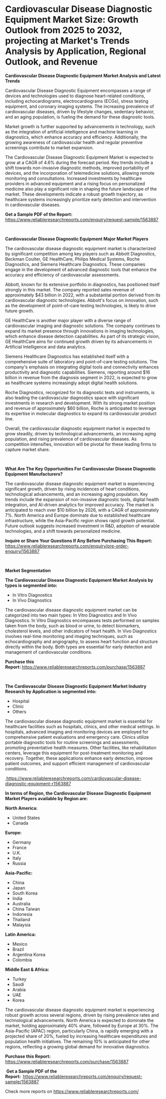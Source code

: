 <p><h1>Cardiovascular Disease Diagnostic Equipment Market Size: Growth Outlook from 2025 to 2032, projecting at Market's Trends Analysis by Application, Regional Outlook, and Revenue</h1></p><p><strong>Cardiovascular Disease Diagnostic Equipment Market Analysis and Latest Trends</strong></p>
<p><p>Cardiovascular Disease Diagnostic Equipment encompasses a range of devices and technologies used to diagnose heart-related conditions, including echocardiograms, electrocardiograms (ECGs), stress testing equipment, and coronary imaging systems. The increasing prevalence of cardiovascular diseases, driven by lifestyle changes, sedentary behavior, and an aging population, is fueling the demand for these diagnostic tools.</p><p>Market growth is further supported by advancements in technology, such as the integration of artificial intelligence and machine learning in diagnostics, which enhance accuracy and efficiency. Additionally, the growing awareness of cardiovascular health and regular preventive screenings contribute to market expansion.</p><p>The Cardiovascular Disease Diagnostic Equipment Market is expected to grow at a CAGR of 4.6% during the forecast period. Key trends include a shift towards non-invasive diagnostic methods, improved portability of devices, and the incorporation of telemedicine solutions, allowing remote monitoring and consultations. Increased investments by healthcare providers in advanced equipment and a rising focus on personalized medicine also play a significant role in shaping the future landscape of the market. These developments indicate a robust growth trajectory, as healthcare systems increasingly prioritize early detection and intervention in cardiovascular diseases.</p></p>
<p><strong>Get a Sample PDF of the Report:&nbsp;</strong> <a href="https://www.reliableresearchreports.com/enquiry/request-sample/1563887?utm_campaign=3078&utm_medium=2&utm_source=Github&utm_content=ia&utm_term=04032025&utm_id=cardiovascular-disease-diagnostic-equipment">https://www.reliableresearchreports.com/enquiry/request-sample/1563887</a></p>
<p>&nbsp;</p>
<p><strong>Cardiovascular Disease Diagnostic Equipment Major Market Players</strong></p>
<p><p>The cardiovascular disease diagnostic equipment market is characterized by significant competition among key players such as Abbott Diagnostics, Beckman Coulter, GE HealthCare, Philips Medical Systems, Roche Diagnostics, and Siemens Healthcare Diagnostics. These companies engage in the development of advanced diagnostic tools that enhance the accuracy and efficiency of cardiovascular assessments.</p><p>Abbott, known for its extensive portfolio in diagnostics, has positioned itself strongly in this market. The company reported sales revenue of approximately $43 billion in 2022, with a substantial portion derived from its cardiovascular diagnostic technologies. Abbott's focus on innovation, such as the development of point-of-care testing technologies, is likely to drive future growth.</p><p>GE HealthCare is another major player with a diverse range of cardiovascular imaging and diagnostic solutions. The company continues to expand its market presence through innovations in imaging technologies, which enhance disease detection capabilities. As part of its strategic vision, GE HealthCare aims for continued growth driven by its advancements in Artificial Intelligence and data analytics.</p><p>Siemens Healthcare Diagnostics has established itself with a comprehensive suite of laboratory and point-of-care testing solutions. The company's emphasis on integrating digital tools and connectivity enhances productivity and diagnostic capabilities. Siemens, reporting around $16 billion in revenue from the diagnosis segment in 2022, is expected to grow as healthcare systems increasingly adopt digital health solutions.</p><p>Roche Diagnostics, recognized for its diagnostic tests and instruments, is also leading the cardiovascular diagnostics space with significant investments in research and development. With its strong market position and revenue of approximately $60 billion, Roche is anticipated to leverage its expertise in molecular diagnostics to expand its cardiovascular product line.</p><p>Overall, the cardiovascular diagnostic equipment market is expected to grow steadily, driven by technological advancements, an increasing aging population, and rising prevalence of cardiovascular diseases. As competition intensifies, innovation will be pivotal for these leading firms to capture market share.</p></p>
<p>&nbsp;</p>
<p><strong>What Are The Key Opportunities For Cardiovascular Disease Diagnostic Equipment Manufacturers?</strong></p>
<p><p>The cardiovascular disease diagnostic equipment market is experiencing significant growth, driven by rising incidences of heart conditions, technological advancements, and an increasing aging population. Key trends include the expansion of non-invasive diagnostic tools, digital health integration, and AI-driven analytics for improved accuracy. The market is anticipated to reach over $10 billion by 2026, with a CAGR of approximately 7%. North America and Europe dominate due to established healthcare infrastructure, while the Asia-Pacific region shows rapid growth potential. Future outlook suggests increased investment in R&D, adoption of wearable technologies, and a shift towards personalized medicine.</p></p>
<p><strong>Inquire or Share Your Questions If Any Before Purchasing This Report:</strong> <a href="https://www.reliableresearchreports.com/enquiry/pre-order-enquiry/1563887?utm_campaign=3078&utm_medium=2&utm_source=Github&utm_content=ia&utm_term=04032025&utm_id=cardiovascular-disease-diagnostic-equipment">https://www.reliableresearchreports.com/enquiry/pre-order-enquiry/1563887</a></p>
<p>&nbsp;</p>
<p><strong>Market Segmentation</strong></p>
<p><strong>The Cardiovascular Disease Diagnostic Equipment Market Analysis by types is segmented into:</strong></p>
<p><ul><li>In Vitro Diagnostics</li><li>In Vivo Diagnostics</li></ul></p>
<p><p>The cardiovascular disease diagnostic equipment market can be categorized into two main types: In Vitro Diagnostics and In Vivo Diagnostics. In Vitro Diagnostics encompasses tests performed on samples taken from the body, such as blood or urine, to detect biomarkers, cholesterol levels, and other indicators of heart health. In Vivo Diagnostics involves real-time monitoring and imaging techniques, such as echocardiography and angiography, to assess heart function and structure directly within the body. Both types are essential for early detection and management of cardiovascular conditions.</p></p>
<p><strong>Purchase this Report:&nbsp;</strong><a href="https://www.reliableresearchreports.com/purchase/1563887?utm_campaign=3078&utm_medium=2&utm_source=Github&utm_content=ia&utm_term=04032025&utm_id=cardiovascular-disease-diagnostic-equipment">https://www.reliableresearchreports.com/purchase/1563887</a></p>
<p>&nbsp;</p>
<p><strong>The Cardiovascular Disease Diagnostic Equipment Market Industry Research by Application is segmented into:</strong></p>
<p><ul><li>Hospital</li><li>Clinic</li><li>Others</li></ul></p>
<p><p>The cardiovascular disease diagnostic equipment market is essential for healthcare facilities such as hospitals, clinics, and other medical settings. In hospitals, advanced imaging and monitoring devices are employed for comprehensive patient evaluations and emergency care. Clinics utilize portable diagnostic tools for routine screenings and assessments, promoting preventative health measures. Other facilities, like rehabilitation centers, leverage this equipment for post-treatment monitoring and recovery. Together, these applications enhance early detection, improve patient outcomes, and support efficient management of cardiovascular conditions.</p></p>
<p><a href="https://www.reliableresearchreports.com/cardiovascular-disease-diagnostic-equipment-r1563887?utm_campaign=3078&utm_medium=2&utm_source=Github&utm_content=ia&utm_term=04032025&utm_id=cardiovascular-disease-diagnostic-equipment">&nbsp;https://www.reliableresearchreports.com/cardiovascular-disease-diagnostic-equipment-r1563887</a></p>
<p><strong>In terms of Region, the Cardiovascular Disease Diagnostic Equipment Market Players available by Region are:</strong></p>
<p>
    <p> <strong> North America: </strong>
        <ul>
            <li>United States</li>
            <li>Canada</li>
        </ul>
        </p> 
    <p> <strong> Europe: </strong>
        <ul>
            <li>Germany</li>
            <li>France</li>
            <li>U.K.</li>
            <li>Italy</li>
            <li>Russia</li>
        </ul>
        </p> 
    <p> <strong> Asia-Pacific: </strong>
        <ul>
            <li>China</li>
            <li>Japan</li>
            <li>South Korea</li>
            <li>India</li>
            <li>Australia</li>
            <li>China Taiwan</li>
            <li>Indonesia</li>
            <li>Thailand</li>
            <li>Malaysia</li>
        </ul>
        </p> 
    <p> <strong> Latin America: </strong>
        <ul>
            <li>Mexico</li>
            <li>Brazil</li>
            <li>Argentina Korea</li>
            <li>Colombia</li>
        </ul>
        </p> 
    <p> <strong> Middle East & Africa: </strong>
        <ul>
            <li>Turkey</li>
            <li>Saudi</li>
            <li>Arabia</li>
            <li>UAE</li>
            <li>Korea</li>
        </ul>
    </p>
    </p>
<p><p>The cardiovascular disease diagnostic equipment market is experiencing robust growth across several regions, driven by rising prevalence rates and technological advancements. North America is expected to dominate the market, holding approximately 40% share, followed by Europe at 30%. The Asia-Pacific (APAC) region, particularly China, is rapidly emerging with a projected share of 20%, fueled by increasing healthcare expenditures and population health initiatives. The remaining 10% is anticipated for other regions, reflecting a growing global demand for innovative diagnostics.</p></p>
<p><strong>Purchase this Report: </strong><a href="https://www.reliableresearchreports.com/purchase/1563887?utm_campaign=3078&utm_medium=2&utm_source=Github&utm_content=ia&utm_term=04032025&utm_id=cardiovascular-disease-diagnostic-equipment">https://www.reliableresearchreports.com/purchase/1563887</a></p>
<p>&nbsp;<strong>Get a Sample PDF of the Report:&nbsp;&nbsp;</strong><a href="https://www.reliableresearchreports.com/enquiry/request-sample/1563887?utm_campaign=3078&utm_medium=2&utm_source=Github&utm_content=ia&utm_term=04032025&utm_id=cardiovascular-disease-diagnostic-equipment">https://www.reliableresearchreports.com/enquiry/request-sample/1563887</a></p>
<p><strong></strong></p>
<p>Check more reports on <a href="https://www.reliableresearchreports.com/?utm_campaign=3078&utm_medium=2&utm_source=Github&utm_content=ia&utm_term=04032025&utm_id=cardiovascular-disease-diagnostic-equipment">https://www.reliableresearchreports.com/</a></p>
